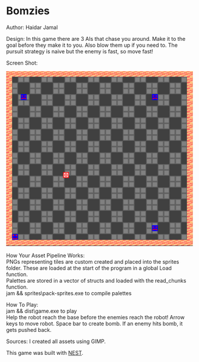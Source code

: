 # Bomzies

Author: Haidar Jamal

Design:   In this game there are 3 AIs that chase you around. Make it to the goal before they make it to you. Also blow them up if you need to. The pursuit strategy is naive but the enemy is fast, so move fast!

Screen Shot:

![Screen Shot](screenshot.png)

How Your Asset Pipeline Works:  
PNGs representing tiles are custom created and placed into the sprites folder. These are loaded at the start of the program in a global Load function.  
Palettes are stored in a vector of structs and loaded with the read_chunks function.  
jam && sprites\pack-sprites.exe to compile palettes


How To Play:  
jam && dist\game.exe to play  
Help the robot reach the base before the enemies reach the robot! Arrow keys to move robot. Space bar to create bomb. If an enemy hits bomb, it gets pushed back.

Sources: I created all assets using GIMP.

This game was built with [NEST](NEST.md).

